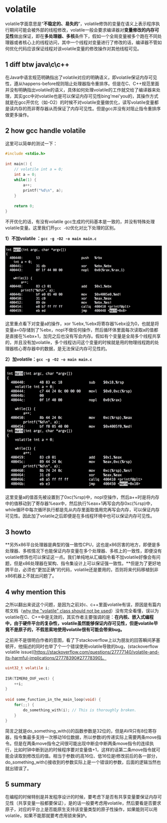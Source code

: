 # volatile

volatile字面意思是“**不稳定的、易失的**”，volatile修饰的变量在语义上表示程序执行期间可能会被外部的线程修改，volatile一般会要求编译器对**变量修改的内存可见性**做出保证，即在**多处理器、多核**条件下，假如一个全局变量被多个跑在不同处理器或者核心上的线程访问，其中一个线程对变量进行了修改的话，编译器不管如何优化代码应该保证线程对该volatile变量的修改操作对其他线程可见。

## 1 diff btw java\c\c++

在Java中语言规范明确指出了volatile对应的明确语义，即volatile保证内存可见性，遵从happens-before规则阻止处理器指令重排序。但是在C、C++规范里面并没有明确指出volatile的语义，具体如何处理volatile的工作就交给了编译器来处理，其实gcc中对volatile也是可以保证内存可见性bing'mei'you的，其操作方式就是在gcc开优化（如-O2）的时候不对volatile变量做优化，读写volatile变量都是读内存的而非寄存器从而保证了内存可见性。但是gcc并没有对阻止指令重排序做更多操作。

## 2 how gcc handle volatile

这里可以简单的测试一下：

```c
#include <stdio.h>

int main() {
    // volatile int a = 0;
    int a = 0;
    while(1) {
        a++;
        printf("%d\n", a);
    }

    return 0;
}
```

不开优化的话，有没有volatile gcc生成的代码基本是一致的，并没有特殊处理volatile变量。这里我们开```gcc -O2```优化对比下处理的区别。

**1）不加volatile ：```gcc -g -O2 -o main main.c```**

![-w581](media/15218071592735.jpg)

这里重点看下对变量a的操作，xor %ebx,%ebx将寄存器%ebx设为0，也就是将变量a=0存储到了%ebx，nopl不做任何操作，然后循环体里面每次读取a的值都是直接在%ebx+1，加完之后也没有写会内存。假如有个变量是全局多个线程共享的，并且没有加volatile，多个线程访问这个变量的时候就是用的物理线程跑的处理器核心寄存器中的数据，是无法保证内存可见性的。

**2）加volatile：```gcc -g -O2 -o main main.c```**

![-w534](media/15218076745663.jpg)

这里变量a的值首先被设置到了0xc(%rsp)中，nopl空操作，然后a++时是将内存中的值移动到了寄存器%eax中，然后执行%eax+1再写会内存0xc(%rsp)中，while循环中每次循环执行都是先从内存里面取值用完再写会内存，可以保证内存可见性。因此加了volatile之后即便是在多线程环境中也可以保证内存可见性。

## 3 howto

**另外x86平台处理器是典型的强一致性CPU，这也是x86厉害的地方，即便是多处理器、多核情况下也能保证内存变量在多个处理器、多核上的一致性，即便没有volatile修饰也可以保证这一点。我们单纯地从汇编指令看不加volatile好像会有问题，但是x86处理器在架构、指令集设计上可以保证强一致性。**但是为了更好地跨平台，必须也“更加正确”的代码，volatile还是要用的，否则将来代码移植到非x86机器上不就出问题了。

## 4 why mention this

之所以翻出来说这个问题，是因为之前对c、c++里面volatile有误，原因是有篇内核文档（[why the "volatile" class should not be used](http://static.lwn.net/kerneldoc/process/volatile-considered-harmful.html?highlight=volatile)）没有完全看懂，误以为volatile在C、C++中是无效的，其实作者主要强调的是：**在内核、嵌入式编程中，由于硬件平台的复杂性，volatile虽然能够保证内存可见性，但是volatile毕竟不是原子的，不假思索地使用volatile很有可能会带来bug。**

之前并不是很明白作者的意图，看了下stackoverflow上以为朋友的回答瞬间茅塞顿开，他描述的同时也举了个一个错误使用volatile导致的bug，(stackoverflow volatile issue)[https://stackoverflow.com/questions/27777140/volatile-and-its-harmful-implications/27778390#27778390]。

```c
uint32_t volatile i;

ISR(TIMER0_OVF_vect) {
    ++i;
}

void some_function_in_the_main_loop(void) {
    for(;;) {
        do_something_with(i); // This is thoroughly broken.
    }
}
```

简言之就是do_something_with(i)的函数参数是32位的，但是AVR只有8位寄存器，指令集最多支持一次移动16位数据，所以参数i的传递实际上需要两条move指令。但是在两条move指令之间很可能出现中断会中断两条move指令的连续执行，比如时钟中断到达的时候程序要对变量值+1，这样的话第二条move指令就可能会读取到修改后的值。相当于参数i的高16位、低16位是i修改前后的各一部分，do_something_with()接收到的参数实际上是一个错误的参数，后面的逻辑当然也就出错误了。

## 5 summary

在编程的时候特别是并发程序设计的时候，要考虑下是否有共享变量要保证内存可见性（共享变量一般都要保证），是的话一般要考虑用volatile，然后要看是否要求原子，对应的平台上是否能原生支持该变量类型的原子性操作，如果能则可以用volatile，如果不能那就要考虑用锁来保护。


